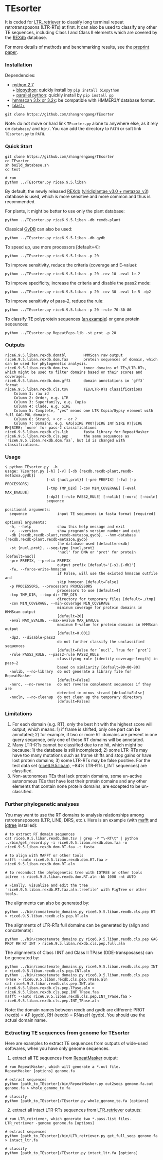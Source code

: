 # TEsorter
It is coded for [LTR_retriever](https://github.com/oushujun/LTR_retriever) to classify long terminal repeat retrotransposons (LTR-RTs) at first. It can also be used to classify any other TE sequences, including Class I and Class II elements which are covered by the [REXdb](http://repeatexplorer.org/?page_id=918) database.
  
For more details of methods and benchmarking results, see the [preprint paper](https://doi.org/10.1101/800177).

### Installation ###
Dependencies:
+    [python 2.7](https://www.python.org/)  
	+   [biopython](https://biopython.org/): quickly install by `pip install biopython`  
	+   [parallel python](https://www.parallelpython.com/): quickly install by `pip install pp`
+    [hmmscan 3.1x or 3.2x](http://hmmer.org/): be compatible with HMMER3/f database format.
+   [blast+](https://blast.ncbi.nlm.nih.gov/Blast.cgi?CMD=Web&PAGE_TYPE=BlastDocs&DOC_TYPE=Download)
 
```
git clone https://github.com/zhangrengang/TEsorter
```
Note: do not move or hard link `TEsorter.py` alone to anywhere else, as it rely on `database/` and `bin/`. You can add the directory to `PATH` or soft link `TEsorter.py` to `PATH`.

### Quick Start ###
```
git clone https://github.com/zhangrengang/TEsorter
cd TEsorter
sh build_database.sh 
cd test

# run
python ../TEsorter.py rice6.9.5.liban
```
By default, the newly released [REXdb](http://repeatexplorer.org/?page_id=918) ([viridiplantae_v3.0 + metazoa_v3](https://bitbucket.org/petrnovak/re_databases)) database is used, which is more sensitive and more common and thus is recommended. 

For plants, it might be better to use only the plant database:
```
python ../TEsorter.py rice6.9.5.liban -db rexdb-plant
```
  
Classical [GyDB](http://gydb.org/) can also be used:
```
python ../TEsorter.py rice6.9.5.liban -db gydb
```
To speed up, use more processors [default=4]:
```
python ../TEsorter.py rice6.9.5.liban -p 20
```
To improve sensitivity, reduce the criteria (coverage and E-value):
```
python ../TEsorter.py rice6.9.5.liban -p 20 -cov 10 -eval 1e-2
```
To improve specificity, increase the criteria and disable the pass2 mode:
```
python ../TEsorter.py rice6.9.5.liban -p 20 -cov 30 -eval 1e-5 -dp2
```
To improve sensitivity of pass-2, reduce the rule:
```
python ../TEsorter.py rice6.9.5.liban -p 20 -rule 70-30-80
```
To classify TE polyprotein sequences ([an example](http://www.repeatmasker.org/RMDownload.html)) or gene protein seqeunces:
```
python ../TEsorter.py RepeatPeps.lib -st prot -p 20
```
### Outputs ###
```
rice6.9.5.liban.rexdb.domtbl        HMMScan raw output
rice6.9.5.liban.rexdb.dom.faa       protein sequences of domain, which can be used for phylogenetic analysis.
rice6.9.5.liban.rexdb.dom.tsv       inner domains of TEs/LTR-RTs, which might be used to filter domains based on their scores and coverages.
rice6.9.5.liban.rexdb.dom.gff3      domain annotations in `gff3` format
rice6.9.5.liban.rexdb.cls.tsv       TEs/LTR-RTs classifications
    Column 1: raw id
    Column 2: Order, e.g. LTR
    Column 3: Superfamily, e.g. Copia
    Column 4: Clade, e.g. SIRE
    Column 5: Complete, "yes" means one LTR Copia/Gypsy element with full GAG-POL domains.
    Column 6: Strand, + or - or ?
    Column 7: Domains, e.g. GAG|SIRE PROT|SIRE INT|SIRE RT|SIRE RH|SIRE; `none` for pass-2 classifications
rice6.9.5.liban.rexdb.cls.lib       fasta library for RepeatMasker
rice6.9.5.liban.rexdb.cls.pep       the same sequences as `rice6.9.5.liban.rexdb.dom.faa`, but id is changed with classifications.
```

### Usage ###
```
$ python TEsorter.py  -h
usage: TEsorter.py [-h] [-v] [-db {rexdb,rexdb-plant,rexdb-metazoa,gydb}]
                   [-st {nucl,prot}] [-pre PREFIX] [-fw] [-p PROCESSORS]
                   [-tmp TMP_DIR] [-cov MIN_COVERAGE] [-eval MAX_EVALUE]
                   [-dp2] [-rule PASS2_RULE] [-nolib] [-norc] [-nocln]
                   sequence

positional arguments:
  sequence              input TE sequences in fasta format [required]

optional arguments:
  -h, --help            show this help message and exit
  -v, --version         show program's version number and exit
  -db {rexdb,rexdb-plant,rexdb-metazoa,gydb}, --hmm-database {rexdb,rexdb-plant,rexdb-metazoa,gydb}
                        the database used [default=rexdb]
  -st {nucl,prot}, --seq-type {nucl,prot}
                        'nucl' for DNA or 'prot' for protein [default=nucl]
  -pre PREFIX, --prefix PREFIX
                        output prefix [default='{-s}.{-db}']
  -fw, --force-write-hmmscan
                        if False, will use the existed hmmscan outfile and
                        skip hmmscan [default=False]
  -p PROCESSORS, --processors PROCESSORS
                        processors to use [default=4]
  -tmp TMP_DIR, --tmp-dir TMP_DIR
                        directory for temporary files [default=./tmp]
  -cov MIN_COVERAGE, --min-coverage MIN_COVERAGE
                        mininum coverage for protein domains in HMMScan output
                        [default=20]
  -eval MAX_EVALUE, --max-evalue MAX_EVALUE
                        maxinum E-value for protein domains in HMMScan output
                        [default=0.001]
  -dp2, --disable-pass2
                        do not further classify the unclassified sequences
                        [default=False for `nucl`, True for `prot`]
  -rule PASS2_RULE, --pass2-rule PASS2_RULE
                        classifying rule [identity-coverage-length] in pass-2
                        based on simliarity [default=80-80-80]
  -nolib, --no-library  do not generate a library file for RepeatMasker
                        [default=False]
  -norc, --no-reverse   do not reverse complement sequences if they are
                        detected in minus strand [default=False]
  -nocln, --no-cleanup  do not clean up the temporary directory
                        [default=False]
```

### Limitations ###
1. For each domain (e.g. RT), only the best hit with the highest score will output, which means: 1) if frame is shifted, only one part can be annotated; 2) for example, if two or more RT domains are present in one query sequence, only one of these RT domains will be annotated.
2. Many LTR-RTs cannot be classified due to no hit, which might be because: 1) the database is still incompleted; 2) some LTR-RTs may have too many mutations such as frame shifts and stop gains or have lost protein domains; 3) some LTR-RTs may be false positive. For the test data set ([rice6.9.5.liban](https://raw.githubusercontent.com/oushujun/EDTA/master/database/rice6.9.5.liban)), ~84% LTR-RTs (_INT sequences) are classified.
3. Non-autonomous TEs that lack protein domains, some un-active autonomous TEs that have lost their protein domains and any other elements that contain none protein domains, are excepted to be un-classified.

### Further phylogenetic analyses ###
You may want to use the RT domains to analysis relationships among retrotransposons (LTR, LINE, DIRS, etc.). Here is an example (with [mafft](https://mafft.cbrc.jp/alignment/software/) and [iqtree](http://www.iqtree.org/) installed):
```
# to extract RT domain sequences
cat rice6.9.5.liban.rexdb.dom.tsv | grep -P "\-RT\t" | python ../bin/get_record.py -i rice6.9.5.liban.rexdb.dom.faa -o rice6.9.5.liban.rexdb.dom.RT.faa -t fasta

# to align with MAFFT or other tools
mafft --auto rice6.9.5.liban.rexdb.dom.RT.faa > rice6.9.5.liban.rexdb.dom.RT.aln

# to reconduct the phylogenetic tree with IQTREE or other tools
iqtree -s rice6.9.5.liban.rexdb.dom.RT.aln -bb 1000 -nt AUTO 

# Finally, visualize and edit the tree 'rice6.9.5.liban.rexdb.RT.faa.aln.treefile' with FigTree or other tools.
```
The alignments can also be generated by:
```
python ../bin/concatenate_domains.py rice6.9.5.liban.rexdb.cls.pep RT > rice6.9.5.liban.rexdb.cls.pep.RT.aln
```
The alignments of LTR-RTs full domains can be generated by (align and concatenate):
```
python ../bin/concatenate_domains.py rice6.9.5.liban.rexdb.cls.pep GAG PROT RH RT INT > rice6.9.5.liban.rexdb.cls.pep.full.aln
```
The alignments of Class I INT and Class II TPase (DDE-transposases) can be generated by:
```
python ../bin/concatenate_domains.py rice6.9.5.liban.rexdb.cls.pep INT > rice6.9.5.liban.rexdb.cls.pep.INT.aln
python ../bin/concatenate_domains.py rice6.9.5.liban.rexdb.cls.pep TPase > rice6.9.5.liban.rexdb.cls.pep.TPase.aln
cat rice6.9.5.liban.rexdb.cls.pep.INT.aln rice6.9.5.liban.rexdb.cls.pep.TPase.aln > rice6.9.5.liban.rexdb.cls.pep.INT_TPase.faa
mafft --auto rice6.9.5.liban.rexdb.cls.pep.INT_TPase.faa > rice6.9.5.liban.rexdb.cls.pep.INT_TPase.aln
```
Note: the domain names between rexdb and gydb are different: PROT (rexdb) = AP (gydb), RH (rexdb) = RNaseH (gydb). You should use the actual domain name.

### Extracting TE sequences from genome for TEsorter ###
Here are examples to extract TE sequences from outputs of wide-used softwares, when you have only genome sequences.

1. extract all TE sequences from [RepeatMasker](http://www.repeatmasker.org/RMDownload.html) output:
```
# run RepeatMasker, which will generate a *.out file.
RepeatMasker [options] genome.fa

# extract sequences
python [path_to_TEsorter]/bin/RepeatMasker.py out2seqs genome.fa.out genome.fa > whole_genome_te.fa

# classify
python [path_to_TEsorter]/TEsorter.py whole_genome_te.fa [options]
```

2. extract all intact LTR-RTs sequences from [LTR_retriever](https://github.com/oushujun/LTR_retriever) outputs:
```
# run LTR_retriever, which generate two *.pass.list files.
LTR_retriever -genome genome.fa [options]

# extract sequences
python [path_to_TEsorter]/bin/LTR_retriever.py get_full_seqs genome.fa > intact_ltr.fa

# classify
python [path_to_TEsorter]/TEsorter.py intact_ltr.fa [options]
```
